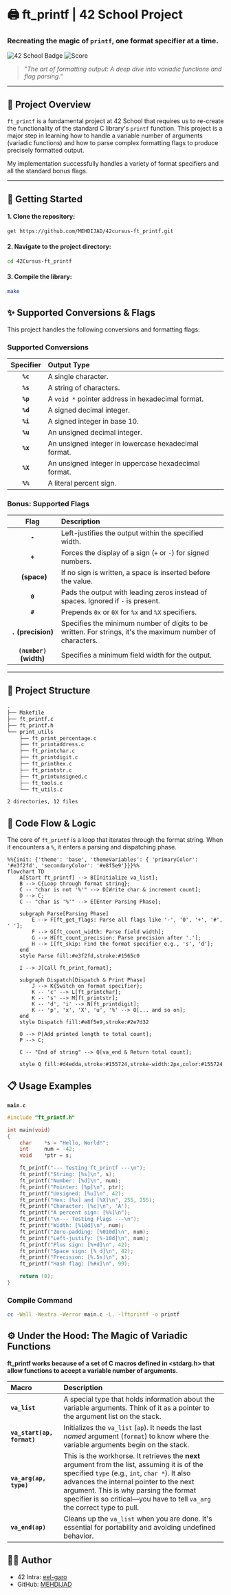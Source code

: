 # 🖨️ ft_printf | 42 School Project

### Recreating the magic of `printf`, one format specifier at a time.

![42 School Badge](https://img.shields.io/badge/42-School-blue)
![Score](https://img.shields.io/badge/Score-125%2F100-brightgreen)

> *"The art of formatting output: A deep dive into variadic functions and flag parsing."*

---

## 🎯 Project Overview

`ft_printf` is a fundamental project at 42 School that requires us to re-create the functionality of the standard C library's `printf` function. This project is a major step in learning how to handle a variable number of arguments (variadic functions) and how to parse complex formatting flags to produce precisely formatted output.

My implementation successfully handles a variety of format specifiers and all the standard bonus flags.

---

## 🚀 Getting Started

#### 1. Clone the repository:

```bash
get https://github.com/MEHDIJAD/42cursus-ft_printf.git
```

#### 2. Navigate to the project directory:

```bash
cd 42Cursus-ft_printf
```
#### 3. Compile the library:

```bash
make
```

## ✨ Supported Conversions & Flags

This project handles the following conversions and formatting flags:

### Supported Conversions
| Specifier | Output Type |
| :---: | :--- |
| **`%c`** | A single character. |
| **`%s`** | A string of characters. |
| **`%p`** | A `void *` pointer address in hexadecimal format. |
| **`%d`** | A signed decimal integer. |
| **`%i`** | A signed integer in base 10. |
| **`%u`** | An unsigned decimal integer. |
| **`%x`** | An unsigned integer in lowercase hexadecimal format. |
| **`%X`** | An unsigned integer in uppercase hexadecimal format. |
| **`%%`** | A literal percent sign. |

### Bonus: Supported Flags
| Flag | Description |
| :---: | :--- |
| **`-`** | Left-justifies the output within the specified width. |
| **`+`** | Forces the display of a sign (`+` or `-`) for signed numbers. |
| **` ` (space)** | If no sign is written, a space is inserted before the value. |
| **`0`** | Pads the output with leading zeros instead of spaces. Ignored if `-` is present. |
| **`#`** | Prepends `0x` or `0X` for `%x` and `%X` specifiers. |
| **`.` (precision)**| Specifies the minimum number of digits to be written. For strings, it's the maximum number of characters. |
| **`(number)` (width)** | Specifies a minimum field width for the output. |

---

## 🪾 Project Structure
```bash
.
├── Makefile
├── ft_printf.c
├── ft_printf.h
└── print_utils
    ├── ft_print_percentage.c
    ├── ft_printaddress.c
    ├── ft_printchar.c
    ├── ft_printdigit.c
    ├── ft_printhex.c
    ├── ft_printstr.c
    ├── ft_printunsigned.c
    ├── ft_tools.c
    └── ft_utils.c

2 directories, 12 files
```
## 🤖 Code Flow & Logic

The core of `ft_printf` is a loop that iterates through the format string. When it encounters a `%`, it enters a parsing and dispatching phase.

```mermaid
%%{init: {'theme': 'base', 'themeVariables': { 'primaryColor': '#e3f2fd', 'secondaryColor': '#e8f5e9'}}}%%
flowchart TD
    A[Start ft_printf] --> B[Initialize va_list];
    B --> C{Loop through format string};
    C -- "char is not '%'" --> D[Write char & increment count];
    D --> C;
    C -- "char is '%'" --> E[Enter Parsing Phase];

    subgraph Parse[Parsing Phase]
        E --> F[ft_get_flags: Parse all flags like '-', '0', '+', '#', ' '];
        F --> G[ft_count_width: Parse field width];
        G --> H[ft_count_precision: Parse precision after '.'];
        H --> I[ft_skip: Find the format specifier e.g., 's', 'd'];
    end
    style Parse fill:#e3f2fd,stroke:#1565c0

    I --> J[Call ft_print_format];

    subgraph Dispatch[Dispatch & Print Phase]
        J --> K{Switch on format specifier};
        K -- 'c' --> L[ft_printchar];
        K -- 's' --> M[ft_printstr];
        K -- 'd', 'i' --> N[ft_printdigit];
        K -- 'p', 'x', 'X', 'u', '%' --> O[... and so on];
    end
    style Dispatch fill:#e8f5e9,stroke:#2e7d32

    O --> P[Add printed length to total count];
    P --> C;

    C -- "End of string" --> Q[va_end & Return total count];

    style Q fill:#d4edda,stroke:#155724,stroke-width:2px,color:#155724
```

## 📋 Usage Examples

**`main.c`**
```c
#include "ft_printf.h"

int main(void)
{
    char    *s = "Hello, World!";
    int     num = -42;
    void    *ptr = s;

    ft_printf("--- Testing ft_printf ---\n");
    ft_printf("String: [%s]\n", s);
    ft_printf("Number: [%d]\n", num);
    ft_printf("Pointer: [%p]\n", ptr);
    ft_printf("Unsigned: [%u]\n", 42);
    ft_printf("Hex: [%x] and [%X]\n", 255, 255);
    ft_printf("Character: [%c]\n", 'A');
    ft_printf("A percent sign: [%%]\n");
    ft_printf("\n--- Testing Flags ---\n");
    ft_printf("Width: [%10d]\n", num);
    ft_printf("Zero-padding: [%010d]\n", num);
    ft_printf("Left-justify: [%-10d]\n", num);
    ft_printf("Plus sign: [%+d]\n", 42);
    ft_printf("Space sign: [% d]\n", 42);
    ft_printf("Precision: [%.5s]\n", s);
    ft_printf("Hash flag: [%#x]\n", 99);

    return (0);
}
```
### Compile Command
```bash
cc -Wall -Wextra -Werror main.c -L. -lftprintf -o printf
```


## ⚙️ Under the Hood: The Magic of Variadic Functions

**ft_printf works because of a set of C macros defined in <stdarg.h> that allow functions to accept a variable number of arguments.**

| Macro | Description |
| :--- | :--- |
| **`va_list`** | A special type that holds information about the variable arguments. Think of it as a pointer to the argument list on the stack. |
| **`va_start(ap, format)`** | Initializes the `va_list` (`ap`). It needs the last *named* argument (`format`) to know where the variable arguments begin on the stack. |
| **`va_arg(ap, type)`** | This is the workhorse. It retrieves the **next** argument from the list, assuming it is of the specified `type` (e.g., `int`, `char *`). It also advances the internal pointer to the next argument. This is why parsing the format specifier is so critical—you have to tell `va_arg` the correct type to pull. |
| **`va_end(ap)`** | Cleans up the `va_list` when you are done. It's essential for portability and avoiding undefined behavior. |

## 👨‍💻 Author

- 42 Intra: [eel-garo](https://profile.intra.42.fr/users/eel-garo)
- GitHub: [MEHDIJAD](https://github.com/MAHDIJAD)
